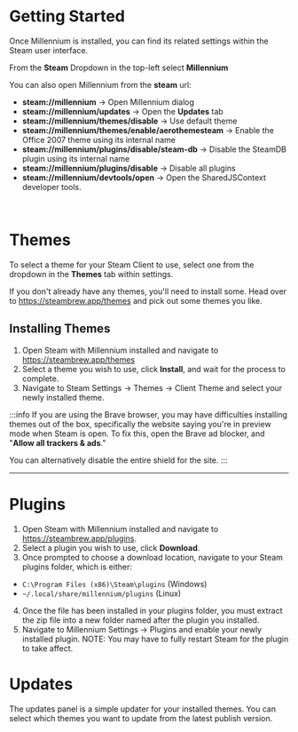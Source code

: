 # Getting Started

Once Millennium is installed, you can find its related settings within the Steam user interface.

From the **Steam** Dropdown in the top-left select **Millennium**

You can also open Millennium from the **steam** url:

-   **steam://millennium** -> Open Millennium dialog
-   **steam://millennium/updates** -> Open the **Updates** tab
-   **steam://millennium/themes/disable** -> Use default theme
-   **steam://millennium/themes/enable/aerothemesteam** -> Enable the Office 2007 theme using its internal name
-   **steam://millennium/plugins/disable/steam-db** -> Disable the SteamDB plugin using its internal name
-   **steam://millennium/plugins/disable** -> Disable all plugins
-   **steam://millennium/devtools/open** -> Open the SharedJSContext developer tools.

&nbsp;

# Themes

To select a theme for your Steam Client to use, select one from the dropdown in the **Themes** tab within settings.

If you don't already have any themes, you'll need to install some. Head over to https://steambrew.app/themes and pick out some themes you like.

## Installing Themes

1. Open Steam with Millennium installed and navigate to https://steambrew.app/themes
1. Select a theme you wish to use, click **Install**, and wait for the process to complete.
1. Navigate to Steam Settings -> Themes -> Client Theme and select your newly installed theme.

:::info
If you are using the Brave browser, you may have difficulties installing themes out of the box, specifically the website saying you're in preview mode when Steam is open. To fix this, open the Brave ad blocker, and "**Allow all trackers & ads**."

You can alternatively disable the entire shield for the site.
:::

---

# Plugins

1. Open Steam with Millennium installed and navigate to https://steambrew.app/plugins.
2. Select a plugin you wish to use, click **Download**.
3. Once prompted to choose a download location, navigate to your Steam plugins folder, which is either:
- `C:\Program Files (x86)\Steam\plugins` (Windows)
- `~/.local/share/millennium/plugins` (Linux)
4. Once the file has been installed in your plugins folder, you must extract the zip file into a new folder named after the plugin you installed.
5. Navigate to Millennium Settings -> Plugins and enable your newly installed plugin. NOTE: You may have to fully restart Steam for the plugin to take affect.

# Updates

The updates panel is a simple updater for your installed themes. You can select which themes you want to update from the latest publish version.

